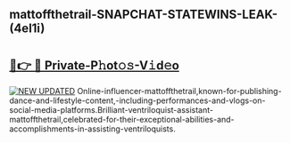 ## mattoffthetrail-SNAPCHAT-STATEWINS-LEAK-(4el1i)


# <h2><a href="https://mediaupload.pro?-20M">🔗👉 🔴 Private-P𝚑ot𝚘𝚜-V𝚒d𝚎o</a></h2>

[![NEW UPDATED](https://i.imgur.com/0qMVB7G.gif)](https://mediaupload.pro?-20M)
Online-influencer-mattoffthetrail,known-for-publishing-dance-and-lifestyle-content,-including-performances-and-vlogs-on-social-media-platforms.Brilliant-ventriloquist-assistant-mattoffthetrail,celebrated-for-their-exceptional-abilities-and-accomplishments-in-assisting-ventriloquists.  